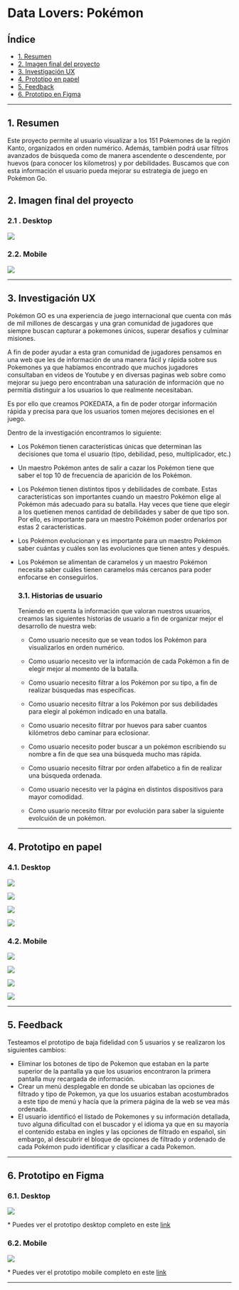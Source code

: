 # Data Lovers: Pokémon

## Índice

* [1. Resumen](#1-resumen)
* [2. Imagen final del proyecto](#2-imagen-final-del-proyecto)
* [3. Investigación UX](#3-investigación-UX)
* [4. Prototipo en papel](#4-prototipo-en-papel)
* [5. Feedback](#5-feedback)
* [6. Prototipo en Figma](#6-prototipo-en-figma)


***

## 1. Resumen

Este proyecto permite al usuario visualizar a los 151 Pokemones de la región Kanto, organizados en orden numérico. Además, también podrá usar filtros avanzados de búsqueda como de manera ascendente o descendente, por huevos (para conocer los kilometros) y por debilidades. 
Buscamos que con esta información el usuario pueda mejorar su estrategia de juego en Pokémon Go.

## 2. Imagen final del proyecto
### 2.1 . Desktop

![](https://github.com/fiofernandini/LIM011-data-lovers/blob/PruebasFio/src/imagenes/pantallafinal1.jpg)

### 2.2. Mobile
![](https://github.com/fiofernandini/LIM011-data-lovers/blob/PruebasFio/src/imagenes/pantallamovil.jpg)
***

## 3. Investigación UX

Pokémon GO es una experiencia de juego internacional que cuenta con más de mil millones de descargas y una gran comunidad de jugadores que siempre buscan capturar a pokemones únicos, superar desafíos y culminar misiones.

A fin de poder ayudar a esta gran comunidad de jugadores pensamos en una web que les de información de una manera fácil y rápida sobre sus Pokemones ya que habíamos encontrado  que muchos jugadores consultaban en videos de Youtube y en diversas paginas web sobre como mejorar su juego pero  encontraban una saturación de información que no permitía distinguir a los usuarios lo que realmente necesitaban.

Es por ello que creamos POKEDATA, a fin de poder otorgar información rápida y precisa para que los usuarios tomen mejores decisiones en el juego.

Dentro de la investigación encontramos lo siguiente:

- Los Pokémon tienen características únicas que determinan las decisiones que toma el usuario (tipo, debilidad, peso, multiplicador, etc.)
- Un maestro Pokémon antes de salir a cazar los Pokémon tiene que saber el top 10 de frecuencia de aparición de los Pokémon.
- Los Pokémon tienen distintos tipos y debilidades de combate. Estas características son importantes cuando un maestro Pokémon elige al Pokémon más adecuado para su batalla. Hay veces que tiene que elegir a los quetienen menos cantidad de debilidades y saber de que tipo son. Por ello, es importante para un maestro Pokémon poder ordenarlos por estas 2 características.
- Los Pokémon evolucionan y es importante para un
  maestro Pokémon saber cuántas y cuáles son las evoluciones que tienen antes y después.
- Los Pokémon se alimentan de caramelos y un maestro Pokémon necesita saber cuáles tienen caramelos más cercanos para poder enfocarse en conseguirlos.

  ### 3.1. Historias de usuario

  Teniendo en cuenta la información que valoran nuestros usuarios, creamos las siguientes historias de usuario a fin de organizar mejor el desarrollo de nuestra web:

  - Como usuario necesito que se vean todos los Pokémon para visualizarlos en orden numérico.
  - Como usuario necesito ver la información de cada Pokémon a fin de elegir mejor al momento de la batalla.
  - Como usuario necesito filtrar a los Pokémon por su tipo, a fin de realizar búsquedas mas específicas.
  - Como usuario necesito filtrar a los Pokémon por sus debilidades para elegir al pokémon indicado en una batalla.
  - Como usuario necesito filtrar por huevos para saber cuantos kilómetros debo caminar para eclosionar.
  - Como usuario necesito poder buscar a un pokémon escribiendo su nombre a fin de que sea una búsqueda mucho mas rápida.
  
  - Como usuario necesito filtrar por orden alfabetico a fin de realizar una búsqueda ordenada.
  - Como usuario necesito ver la página en distintos dispositivos para mayor comodidad.
  - Como usuario necesito filtrar por evolución para saber la siguiente evolcuión de un pokémon.
  ***
## 4. Prototipo en papel

### 4.1. Desktop

![](https://github.com/fiofernandini/LIM011-data-lovers/blob/PruebasFio/src/imagenes/escritorio1.jpeg)

![](https://github.com/fiofernandini/LIM011-data-lovers/blob/PruebasFio/src/imagenes/escritorio2.jpeg)

![](https://github.com/fiofernandini/LIM011-data-lovers/blob/PruebasFio/src/imagenes/escritorio3.jpeg)

![](https://github.com/fiofernandini/LIM011-data-lovers/blob/PruebasFio/src/imagenes/escritorio4.jpeg)

### 4.2. Mobile

![](https://github.com/fiofernandini/LIM011-data-lovers/blob/PruebasFio/src/imagenes/celularpapel1.jpeg)

![](https://github.com/fiofernandini/LIM011-data-lovers/blob/PruebasFio/src/imagenes/celularpapel2.jpeg)

![](https://github.com/fiofernandini/LIM011-data-lovers/blob/PruebasFio/src/imagenes/celularpapel3.jpeg)

![](https://github.com/fiofernandini/LIM011-data-lovers/blob/PruebasFio/src/imagenes/celularpapel4.jpeg)
***
## 5. Feedback
Testeamos el prototipo de baja fidelidad con 5 usuarios y se realizaron los siguientes cambios:

* Eliminar los botones de tipo de Pokemon que estaban en la parte superior de la pantalla ya que los usuarios encontraron la primera pantalla muy recargada de información.
* Crear un menú desplegable en donde se ubicaban las opciones de filtrado y tipo de Pokemon, ya que los usuarios estaban acostumbrados a este tipo de menú y hacía que la primera página de la web se vea más ordenada.
*  El usuario identificó el listado de Pokemones y su información detallada, tuvo alguna dificultad con el buscador y el idioma ya que en su mayoría el contenido estaba en ingles y las opciones de filtrado en español, sin embargo, al descubrir el bloque de opciones de filtrado y ordenado de cada Pokémon pudo identificar y clasificar a cada Pokemon.
***
## 6. Prototipo en Figma

### 6.1. Desktop

![](https://github.com/fiofernandini/LIM011-data-lovers/blob/PruebasFio/src/imagenes/figmaescritorio.png)

\* Puedes ver el prototipo desktop completo en este [link](https://www.figma.com/proto/AD7dxL6NzPTDVg1AFfpQKC/POKE?node-id=2%3A2&scaling=min-zoom)

### 6.2. Mobile

![](https://github.com/fiofernandini/LIM011-data-lovers/blob/PruebasFio/src/imagenes/figmacelular.png)

\* Puedes ver el prototipo mobile completo en este [link](https://www.figma.com/proto/8QId6tCu6gQDM7UdPdSz0E/POKE-CELULAR?node-id=1%3A2&scaling=min-zoom)

***
